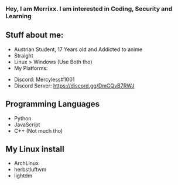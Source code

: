 ### Hey, I am Merrixx. I am interested in Coding, Security and Learning

## Stuff about me: 
* Austrian Student, 17 Years old and Addicted to anime
* Straight
* Linux > Windows
    (Use Both tho)
* My Platforms:
- Discord: Mercyless#1001
- Discord Server: https://discord.gg/DmGQvB7RWJ

## Programming Languages
* Python
* JavaScript
* C++ (Not much tho)


## My Linux install
* ArchLinux
* herbstluftwm
* lightdm
